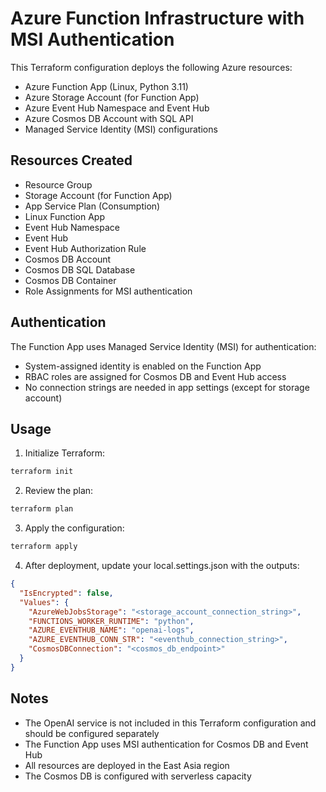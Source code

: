 # Azure Function Infrastructure with MSI Authentication

This Terraform configuration deploys the following Azure resources:

- Azure Function App (Linux, Python 3.11)
- Azure Storage Account (for Function App)
- Azure Event Hub Namespace and Event Hub
- Azure Cosmos DB Account with SQL API
- Managed Service Identity (MSI) configurations

## Resources Created

- Resource Group
- Storage Account (for Function App)
- App Service Plan (Consumption)
- Linux Function App
- Event Hub Namespace
- Event Hub
- Event Hub Authorization Rule
- Cosmos DB Account
- Cosmos DB SQL Database
- Cosmos DB Container
- Role Assignments for MSI authentication

## Authentication

The Function App uses Managed Service Identity (MSI) for authentication:
- System-assigned identity is enabled on the Function App
- RBAC roles are assigned for Cosmos DB and Event Hub access
- No connection strings are needed in app settings (except for storage account)

## Usage

1. Initialize Terraform:
```bash
terraform init
```

2. Review the plan:
```bash
terraform plan
```

3. Apply the configuration:
```bash
terraform apply
```

4. After deployment, update your local.settings.json with the outputs:
```json
{
  "IsEncrypted": false,
  "Values": {
    "AzureWebJobsStorage": "<storage_account_connection_string>",
    "FUNCTIONS_WORKER_RUNTIME": "python",
    "AZURE_EVENTHUB_NAME": "openai-logs",
    "AZURE_EVENTHUB_CONN_STR": "<eventhub_connection_string>",
    "CosmosDBConnection": "<cosmos_db_endpoint>"
  }
}
```

## Notes

- The OpenAI service is not included in this Terraform configuration and should be configured separately
- The Function App uses MSI authentication for Cosmos DB and Event Hub
- All resources are deployed in the East Asia region
- The Cosmos DB is configured with serverless capacity
